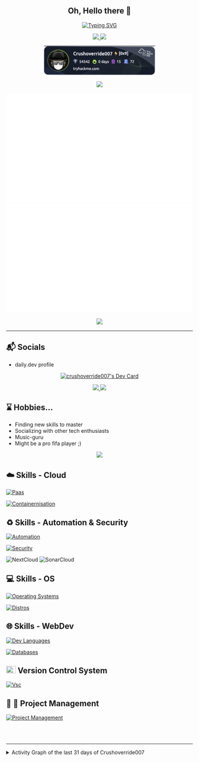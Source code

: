 <!-- Introduction -->

<h2 align="center">Oh, Hello there 👋</h1>
<p align="center">
<a href="https://git.io/typing-svg">

<!-- very old one, typing intro -->


<!-- <img src="https://readme-typing-svg.herokuapp.com?font=Avenir&size=18&duration=2500&pause=500&color=FFFFFF&center=true&vCenter=true&multiline=true&width=600&height=100&lines=My+name's+Mouhcine%2C+;a+recent+Masters+graduate+in+the+Cyber+Security+domain;And+I'm+currently+working+on+other+projects." alt="Typing SVG" /> -->

<!-- before typing intro -->


<!-- <img src="https://readme-typing-svg.demolab.com?font=Avenir&size=18&duration=2500&pause=500&color=000000&center=true&vCenter=true&multiline=true&width=600&height=100&lines=Freshly+Graduated;Cyber+Security+%2F+Cloud+Security;Always+looking+for+new+challenges" alt="typing SVG"/>  -->

<!-- New Typing Intro -->

<!-- latest one
<img src="https://readme-typing-svg.demolab.com?font=Avenir&weight=600&size=18&duration=2500&pause=500&color=37BBAD&background=1A1B27&center=true&vCenter=true&multiline=true&random=false&width=600&height=100&lines=Cyber+Security+%2F+Cloud+Security+;Always+looking+for+new+challenges" alt="Typing SVG" />
-->

<img src="https://readme-typing-svg.demolab.com?font=Fira+Code&size=15&duration=1250&pause=500&color=36BCAD&center=true&vCenter=true&multiline=true&width=500&height=60&lines=Cyber+Security+%2F+Cloud+Security;Always+looking+for+new+challenges" alt="Typing SVG" />

</a>
</p>

<!-- Stats -->

  <p align="center">
  <a href="https://komarev.com/ghpvc/?username=Crushoverride007&color=blueviolet">
    <img src="https://komarev.com/ghpvc/?username=Crushoverride007&color=blueviolet"/>
  </a>
  <!-- <a href="https://visitor-badge.glitch.me/badge?page_id=Crushoverride007.Crushoverride007&left_text=All%20Visitors">
    <img src="https://visitor-badge.glitch.me/badge?page_id=Crushoverride007.Crushoverride007&left_text=All%20Visitors"/>
  from fleet
  </a> -->
  <a href="https://hits.seeyoufarm.com/api/count/incr/badge.svg?url=https%3A%2F%2Fgithub.com%2F{Crushoverride007}1212%2Fhit-counter">
    <img src="https://hits.seeyoufarm.com/api/count/incr/badge.svg?url=https%3A%2F%2Fgithub.com%2F{Crushoverride007}1212%2Fhit-counter"/>
  </a>
  <!--
  <img src="https://api.meercode.io/badge/Crushoverride007/Crushoverride007?type=ci-score&branch=main&lastDay=14"/>
  </p>
  -->

  <!-- Putting new badge into place
      the github action from p4p1 doesn't work as of 12 april 2023 because tryhackme website removed the way they implemented the badge generation
  -->

  <p align="center">
    <kbd>
  <img src="assets/thm.png" alt="Mouhcine MESMOUKI Badge"         
        width="300"
        border-radius= "12px"/>
    </kbd>
  </p>

  <p align="center">
  <img src="https://github-readme-stats-git-masterrstaa-rickstaa.vercel.app/api?username=crushoverride007&theme=tokyonight&show_icons=true" />
  <!--<img src="http://github-readme-streak-stats.herokuapp.com?user=Crushoverride007&theme=tokyonight&hide_border=false&date_format=M%20j%5B%2C%20Y%5D"/>-->
  </p>

<!--
 ![](https://raw.githubusercontent.com/Crushoverride007/github-stats/master/generated/overview.svg#gh-dark-mode-only)
 ![](https://raw.githubusercontent.com/Crushoverride007/github-stats/master/generated/languages.svg#gh-dark-mode-only)
-->

  <p align="center">

   <img src="https://raw.githubusercontent.com/Crushoverride007/github-stats/master/generated/overview.svg#gh-dark-mode-only"/>

   <!-- <img src="https://raw.githubusercontent.com/Crushoverride007/github-stats-transparent/output/generated/overview.svg"/> -->
   <img src="https://raw.githubusercontent.com/Crushoverride007/github-stats-transparent/output/generated/languages.svg"/>
  </p>

  <p align="center">

  <img src="https://github-profile-trophy.vercel.app/?username=Crushoverride007&theme=radical&no-bg=true&row=3&column=4&margin-w=15&margin-h=15"/>

  </p>


  ---
<!--
<p align="center">
  <a href="https://crushoverride007.vercel.app/api/now-playing?open">
    <img src="https://crushoverride007.vercel.app/api/now-playing">
  </a>
</p>
-->

<!-- 
<p align="center">
  <img src="https://spotify-github-profile.vercel.app/api/view.svg?uid=mouhcine.mesmouki&redirect=true][https://spotify-github-profile.vercel.app/api/view.svg?uid=mouhcine.mesmouki&cover_image=true&theme=default&bar_color=5e30eb&bar_color_cover=true"/>
</p>
-->

<!-- <p align="center">
  <img src="https://spotify-recently-played-readme.vercel.app/api?user=mouhcine.mesmouki&width=600"/>
</p> -->

<!-- <p align="center">
  <img src="https://crushoverride007.vercel.app/api/top-played">
</p> -->


<!-- Bio -->


## :mailbox_with_mail: Socials

* daily.dev profile

<p align="center">
  <a href="https://app.daily.dev/crushoverride007">
    <!-- <img src="https://api.daily.dev/devcards/79009def043145a8bb4330ae537abb1f.png?r=61v" width="400" alt="Mouhcine MESMOUKI's Dev Card"/> -->
    <img src="https://api.daily.dev/devcards/v2/OEIO2LwIpZp0ysQtALHRv.png?type=default&r=pjt" width="356" alt="crushoverride007's Dev Card"/>
  </a>
</p>


<p align="center">
  <a href="https://www.linkedin.com/in/mouhcinemesmouki/">
    <img src="https://skillicons.dev/icons?i=linkedin" />
  </a>
  <a href="mailto:mouhcinemesmouki@gmail.com?subject=Crushoverride007 GitHub Profile&body=Hi Mouhcine,%0A%0AI recently came across your GitHub profile and was really impressed with your work, especially your contributions to open-source projects. It's clear you have a strong passion for coding and security. I would love to connect and discuss your projects in more detail.%0A%0ALooking forward to hearing from you.%0A%0ABest regards,">
    <img src="https://skillicons.dev/icons?i=gmail" />
  </a>
</p>

<!--
<a href="https://www.linkedin.com/in/mouhcinemesmouki/">
  <img src="https://img.shields.io/badge/LinkedIn-0077B5?style=for-the-badge&logo=linkedin&logoColor=white"/>
</a>
-->

<!-- ![Linkedin](https://img.shields.io/badge/LinkedIn-0077B5?style=for-the-badge&logo=linkedin&logoColor=white) [Click Here](https://www.linkedin.com/in/mouhcinemesmouki/) -->

<!--
<a href="https://twitter.com/crushoveride007">
  <img src="https://img.shields.io/badge/Twitter-1DA1F2?style=for-the-badge&logo=twitter&logoColor=white"/>
</a>
-->

<!-- ![Twitter](https://img.shields.io/badge/Twitter-1DA1F2?style=for-the-badge&logo=twitter&logoColor=white) [Click Here](https://twitter.com/crushoveride007) -->

## :hourglass: Hobbies...

* Finding new skills to master
* Socializing with other tech enthusiasts
* Music-guru
* Might be a pro fifa player ;)

<p align="center">
  <a href="https://psnprofiles.com/crushoverride007">
  <img src="https://card.psnprofiles.com/2/crushoverride007.png" width="500" border="0">
  </a>
</p>

## ☁️ Skills - Cloud

[![Paas](https://skillicons.dev/icons?i=azure,gcp,aws)](https://skillicons.dev)

<!--
![DigitalOcean](https://img.shields.io/badge/DigitalOcean-0080FF?style=for-the-badge&logo=digitalocean&logoColor=white)
![MicrosoftAzure](https://img.shields.io/badge/Microsoft_Azure-0089D6?style=for-the-badge&logo=microsoft-azure&logoColor=white)
![GoogleCloud](https://img.shields.io/badge/Google_Cloud-4285F4?style=for-the-badge&logo=google-cloud&logoColor=white)
![Amazon_AWS](https://img.shields.io/badge/Amazon_AWS-FF9900?style=for-the-badge&logo=amazonaws&logoColor=white)
![Linode](https://img.shields.io/badge/Linode-00A95C?style=for-the-badge&logo=Linode&logoColor=white)
-->

[![Containernisation](https://skillicons.dev/icons?i=kubernetes,docker,heroku,vercel,netlify)](https://skillicons.dev)


<!--
![Kubernetes](https://img.shields.io/badge/Kubernetes-326DE6?style=for-the-badge&logo=kubernetes&logoColor=white)
![Docker](https://img.shields.io/badge/Docker-2496ED?style=for-the-badge&logo=docker&logoColor=white)
![Netlify](https://img.shields.io/badge/Netlify-00C7B7?style=for-the-badge&logo=netlify&logoColor=white)
![Heroku](https://img.shields.io/badge/Heroku-430098?style=for-the-badge&logo=heroku&logoColor=white)
![Vercel](https://img.shields.io/badge/Vercel-000000?style=for-the-badge&logo=vercel&logoColor=white)
-->


## :recycle: Skills - Automation & Security

[![Automation](https://skillicons.dev/icons?i=bash,terraform,githubactions,appwrite,jenkins,supabase)](https://skillicons.dev)

[![Security](https://skillicons.dev/icons?i=cloudflare,prometheus,postman,elasticsearch,sentry)](https://skillicons.dev)

![NextCloud](https://img.shields.io/badge/Nextcloud-0082C9?style=for-the-badge&logo=Nextcloud&logoColor=white)
![SonarCloud](https://img.shields.io/badge/Sonar%20cloud-F3702A?style=for-the-badge&logo=sonarcloud&logoColor=white)

## :computer: Skills - OS

[![Operating Systems](https://skillicons.dev/icons?i=windows,apple,linux,redhat,raspberrypi)](https://skillicons.dev)


<!-- 
![Windows](https://img.shields.io/badge/Windows-017AD7?style=for-the-badge&logo=windows&logoColor=white)
![Mac OS](https://img.shields.io/badge/mac%20os-000000?style=for-the-badge&logo=macos&logoColor=F0F0F0)
![Ubuntu](https://img.shields.io/badge/Ubuntu-E95420?style=for-the-badge&logo=ubuntu&logoColor=white)
![Red Hat](https://img.shields.io/badge/Red%20Hat-EE0000?style=for-the-badge&logo=redhat&logoColor=white)
-->

[![Distros](https://skillicons.dev/icons?i=kali,arch,debian)](https://skillicons.dev)

<!--

![Kali_Linux](https://img.shields.io/badge/Kali_Linux-557C94?style=for-the-badge&logo=kali-linux&logoColor=white)
![CentOS](https://img.shields.io/badge/Cent%20OS-262577?style=for-the-badge&logo=CentOS&logoColor=white)
![Arch_Linux](https://img.shields.io/badge/Arch_Linux-1793D1?style=for-the-badge&logo=arch-linux&logoColor=white)
![Debian](https://img.shields.io/badge/Debian-A81D33?style=for-the-badge&logo=debian&logoColor=white)

-->

## :globe_with_meridians: Skills - WebDev

[![Dev Languages](https://skillicons.dev/icons?i=html,css,js,tailwind,bootstrap)](https://skillicons.dev)

<!--
![HTML5](https://img.shields.io/badge/HTML5-E34F26?style=for-the-badge&logo=html5&logoColor=white)
![CSS3](https://img.shields.io/badge/CSS3-1572B6?style=for-the-badge&logo=css3&logoColor=white)
![JavaScript](https://img.shields.io/badge/JavaScript-323330?style=for-the-badge&logo=javascript&logoColor=F7DF1E)
![TailWindCss](https://img.shields.io/badge/Tailwind_CSS-38B2AC?style=for-the-badge&logo=tailwind-css&logoColor=white)
-->

[![Databases](https://skillicons.dev/icons?i=mysql,mongodb,postgres)](https://skillicons.dev)


<!--
![Bootstrap](https://img.shields.io/badge/Bootstrap-563D7C?style=for-the-badge&logo=bootstrap&logoColor=white)
![MySQL](https://img.shields.io/badge/MySQL-00000F?style=for-the-badge&logo=mysql&logoColor=white)
![MongoDB](https://img.shields.io/badge/MongoDB-4EA94B?style=for-the-badge&logo=mongodb&logoColor=white)
-->

## <img src="https://www.vectorlogo.zone/logos/git-scm/git-scm-icon.svg" width="26" height="20"/> Version Control System

[![Vsc](https://skillicons.dev/icons?i=git,github,gitlab,bitbucket)](https://skillicons.dev)

<!--
![Git](https://img.shields.io/badge/Git-E34F26?style=for-the-badge&logo=git&logoColor=white)
![Github](https://img.shields.io/badge/GitHub-100000?style=for-the-badge&logo=github&logoColor=white)
![GitLab](https://img.shields.io/badge/GitLab-330F63?style=for-the-badge&logo=gitlab&logoColor=white)
-->

## :dart: :rocket: Project Management

[![Project Management](https://skillicons.dev/icons?i=notion,obsidian)](https://skillicons.dev)

<!-- 
![Jira](https://img.shields.io/badge/jira-%230A0FFF.svg?style=for-the-badge&logo=jira&logoColor=white)
![Trello](https://img.shields.io/badge/Trello-%23026AA7.svg?style=for-the-badge&logo=Trello&logoColor=white)
![Notion](https://img.shields.io/badge/Notion-000000?style=for-the-badge&logo=notion&logoColor=white)
![Obsidian](https://img.shields.io/badge/Obsidian-483699?style=for-the-badge&logo=Obsidian&logoColor=white)

-->

<br></br>

---

<!-- Adding github activity graph -->

<details>
  <summary>Activity Graph of the last 31 days of Crushoverride007</summary>
  <br></br>
  <!-- <img src="https://github-readme-activity-graph.cyclic.app/graph?username=Crushoverride007&custom_title=Crushoverride007%20Activity%20Graph&hide_border=true&theme=tokyo-night&title_color=FFFFFF&area=true&radius=6&point=FFFFFF&color=FFFFFF"/> -->

<img src="https://github-readme-activity-graph.vercel.app/graph?username=crushoverride007&custom_title=Crushoverride007%20Activity%20Graph&hide_border=true&theme=tokyo-night&title_color=FFFFFF&area=true&radius=6&point=FFFFFF&color=FFFFFF"/>

  <!-- (https://github.com/ashutosh00710/github-readme-activity-graph) make this active -->
</details>

<br></br>

